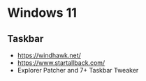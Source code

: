 # Windows 11

## Taskbar

- https://windhawk.net/
- https://www.startallback.com/
- Explorer Patcher and 7+ Taskbar Tweaker
